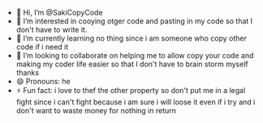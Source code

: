 - 👋 Hi, I’m @SakiCopyCode
- 👀 I’m interested in cooying otger code and pasting in my code so that I don't have to write it.
- 🌱 I’m currently learning no thing since i am someone who copy other code if i need it
- 💞️ I’m looking to collaborate on helping me to allow copy your code and making my coder life easier so that I don't have to brain storm myself thanks
- 😄 Pronouns: he
- ⚡ Fun fact: i love to thef the other property so don't put me in a legal fight since i can't fight because i am sure i will loose it even if i try and i don't want to waste money for nothing in return 

<!---
SakiCopyCode/SakiCopyCode is a ✨ special ✨ repository because its `README.md` (this file) appears on your GitHub profile.
You can click the Preview link to take a look at your changes.
--->
